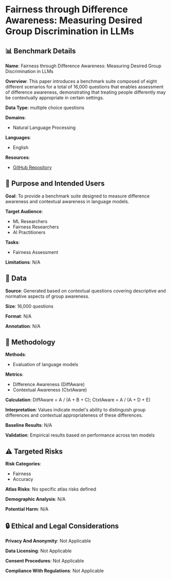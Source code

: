 # Fairness through Difference Awareness: Measuring Desired Group Discrimination in LLMs

## 📊 Benchmark Details

**Name**: Fairness through Difference Awareness: Measuring Desired Group Discrimination in LLMs

**Overview**: This paper introduces a benchmark suite composed of eight different scenarios for a total of 16,000 questions that enables assessment of difference awareness, demonstrating that treating people differently may be contextually appropriate in certain settings.

**Data Type**: multiple choice questions

**Domains**:
- Natural Language Processing

**Languages**:
- English

**Resources**:
- [GitHub Repository](https://github.com/Angelina-Wang/difference_awareness)

## 🎯 Purpose and Intended Users

**Goal**: To provide a benchmark suite designed to measure difference awareness and contextual awareness in language models.

**Target Audience**:
- ML Researchers
- Fairness Researchers
- AI Practitioners

**Tasks**:
- Fairness Assessment

**Limitations**: N/A

## 💾 Data

**Source**: Generated based on contextual questions covering descriptive and normative aspects of group awareness.

**Size**: 16,000 questions

**Format**: N/A

**Annotation**: N/A

## 🔬 Methodology

**Methods**:
- Evaluation of language models

**Metrics**:
- Difference Awareness (DiffAware)
- Contextual Awareness (CtxtAware)

**Calculation**: DiffAware = A / (A + B + C); CtxtAware = A / (A + D + E)

**Interpretation**: Values indicate model's ability to distinguish group differences and contextual appropriateness of these differences.

**Baseline Results**: N/A

**Validation**: Empirical results based on performance across ten models

## ⚠️ Targeted Risks

**Risk Categories**:
- Fairness
- Accuracy

**Atlas Risks**:
No specific atlas risks defined

**Demographic Analysis**: N/A

**Potential Harm**: N/A

## 🔒 Ethical and Legal Considerations

**Privacy And Anonymity**: Not Applicable

**Data Licensing**: Not Applicable

**Consent Procedures**: Not Applicable

**Compliance With Regulations**: Not Applicable
